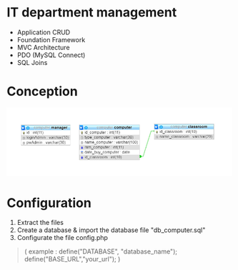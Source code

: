 #  IT department management

- Application CRUD
- Foundation Framework
- MVC Architecture
- PDO (MySQL Connect)
- SQL Joins

# Conception

![conception](conception.jpg)

# Configuration

1. Extract the files 
2. Create a database & import the database file "db_computer.sql"
3. Configurate the file config.php
> ( example : define("DATABASE", "database_name"); define("BASE_URL","your_url"); )

